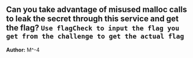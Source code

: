 Can you take advantage of misused malloc calls to leak the secret through this service and get the flag?
`Use flagCheck to input the flag you get from the challenge to get the actual flag`
---
**Author:** M^-4